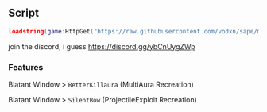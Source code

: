 ## Script
```lua
loadstring(game:HttpGet("https://raw.githubusercontent.com/vodxn/sape/main/Initiate.lua"))()
```

join the discord, i guess https://discord.gg/ybCnUygZWp

### Features
Blatant Window > `BetterKillaura` (MultiAura Recreation)

Blatant Window > `SilentBow` (ProjectileExploit Recreation)
